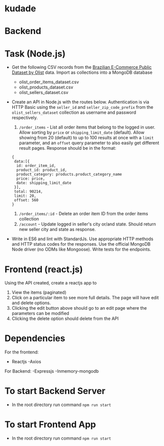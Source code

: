 # kudade
# Backend

# Task (Node.js)

- Get the following CSV records from the [Brazilian E-Commerce Public Dataset by Olist](https://www.kaggle.com/olistbr/brazilian-ecommerce) data. Import as collections into a MongoDB database
    - olist_order_items_dataset.csv
    - olist_products_dataset.csv
    - olist_sellers_dataset.csv
- Create an API in Node.js with the routes below. Authentication is via HTTP Basic using the `seller_id` and `seller_zip_code_prefix` from the `olist_sellers_dataset` collection as username and password respectively.
    1. `/order_items` - List all order items that belong to the logged in user. Allow sorting by `price` or `shipping_limit_date` (default). Allow showing from 20 (default) to up to 100 results at once with a `limit` parameter, and an `offset` query parameter to also easily get different result pages. Response should be in the format:
    
    ```
    {
     data:[{
      id: order_item_id,
      product_id: product_id,
      product_category: products.product_category_name
      price: price,
      date: shipping_limit_date
     }],
     total: 90214,
     limit: 20,
     offset: 560
    }
    
    ```
    
    1. `/order_items/:id` - Delete an order item ID from the order items collection
    2. `/account` - Update logged in seller's city or/and state. Should return new seller city and state as response.
- Write in ES6 and lint with StandardJs. Use appropriate HTTP methods and HTTP status codes for the responses. Use the official MongoDB Node driver (no ODMs like Mongoose). Write tests for the endpoints.

# Frontend (react.js)

Using the API created, create a reactjs app to

1. View the items (paginated)
2. Click on a particular item to see more full details. The page will have edit and delete options.
3. Clicking the edit button above should go to an edit page where the parameters can be modified
4. Clicking the delete option should delete from the API




# Dependencies
For the frontend:
- Reactjs
-Axios

For Backend:
-Expressjs
-Inmemory-mongodb


# To start Backend Server
- In the root directory run command   `npm run start`


# To start Frontend App
- In the root directory run command   `npm run start`